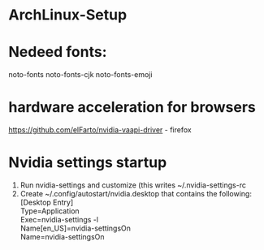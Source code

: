 # ArchLinux-Setup



# Nedeed fonts: <br>
noto-fonts noto-fonts-cjk noto-fonts-emoji

# hardware acceleration for browsers <br>
https://github.com/elFarto/nvidia-vaapi-driver - firefox


# Nvidia settings startup <br>
1) Run nvidia-settings and customize (this writes ~/.nvidia-settings-rc <br>
2) Create ~/.config/autostart/nvidia.desktop that contains the following: <br>
[Desktop Entry] <br>
Type=Application <br>
Exec=nvidia-settings -l <br>
Name[en_US]=nvidia-settingsOn <br>
Name=nvidia-settingsOn <br>

